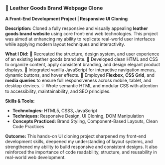 ### 👜 Leather Goods Brand Webpage Clone

**A Front-End Development Project | Responsive UI Cloning**

**Description:**
Cloned a fully responsive and visually appealing **leather goods brand website** using core front-end web technologies. This project was aimed at enhancing my ability to replicate real-world user interfaces while applying modern layout techniques and interactivity.

**What I Did:**
🔁 Recreated the structure, design system, and user experience of an existing leather goods brand site.
🎨 Developed clean HTML and CSS to organize content, apply consistent branding, and design elegant product displays.
🧭 Integrated vanilla JavaScript for interactive navigation menus, dynamic buttons, and hover effects.
📱 Employed **Flexbox**, **CSS Grid**, and **media queries** to ensure full responsiveness across mobile, tablet, and desktop devices.
💡 Wrote semantic HTML and modular CSS with attention to accessibility, maintainability, and SEO principles.

**Skills & Tools:**

* **Technologies:** HTML5, CSS3, JavaScript
* **Techniques:** Responsive Design, UI Cloning, DOM Manipulation
* **Concepts Practiced:** Brand Styling, Component-Based Layouts, Clean Code Practices

**Outcome:**
This hands-on UI cloning project sharpened my front-end development skills, deepened my understanding of layout systems, and strengthened my ability to build responsive and consistent designs. It also reinforced the importance of code readability, structure, and reusability in real-world web development.
